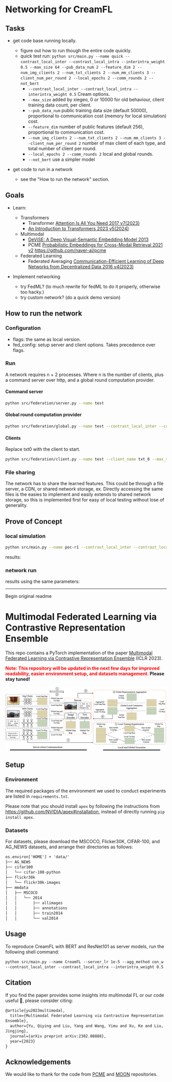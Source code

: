 # Networking for CreamFL

## Tasks

* get code base running locally.
  * figure out how to run though the entire code quickly.
  * quick test run: `python src/main.py --name quick --contrast_local_inter --contrast_local_intra --interintra_weight 0.5 --max_size 64 --pub_data_num 2 --feature_dim 2 --num_img_clients 2 --num_txt_clients 2 --num_mm_clients 3 --client_num_per_round 2 --local_epochs 2 --comm_rounds 2 --not_bert`
    * `--contrast_local_inter --contrast_local_intra --interintra_weight 0.5` Cream options.
    * `--max_size` added by xiegeo, 0 or 10000 for old behaviour, client training data count, per client.
    * `--pub_data_num` public training data size (default 50000), proportional to communication cost (memory for local simulation) cost.
    * `--feature_dim` number of public features (default 256), proportional to communication cost.
    * `--num_img_clients 2 --num_txt_clients 2 --num_mm_clients 3 --client_num_per_round 2` number of max client of each type, and total number of client per round.
    * `--local_epochs 2 --comm_rounds 2` local and global rounds.
    * `--not_bert` use a simpler model

* get code to run in a network
  * see the "How to run the network" section.

## Goals

* Learn:
  * Transformers
    * Transformer [Attention Is All You Need 2017 v7(2023)](https://arxiv.org/abs/1706.03762)
    * [An Introduction to Transformers 2023 v5(2024)](https://arxiv.org/abs/2304.10557)
  * Multimodal
    * [DeViSE: A Deep Visual-Semantic Embedding Model 2013](https://research.google.com/pubs/archive/41473.pdf)
    * PCME [Probabilistic Embeddings for Cross-Modal Retrieval 2021 v2](https://arxiv.org/abs/2101.05068) <https://github.com/naver-ai/pcme>
  * Federated Learning
    * Federated Averaging [Communication-Efficient Learning of Deep Networks from Decentralized Data 2016 v4(2023)](https://arxiv.org/abs/1602.05629)

* Implement networking
  * try FedML? (to much rewrite for fedML to do it properly, otherwise too hacky.)
  * try custom network? (do a quick demo version)

## How to run the network

### Configuration

* flags: the same as local version.
* fed_config: setup server and client options. Takes precedence over flags.

### Run

A network requires n + 2 processes. Where n is the number of clients,
plus a command server over http, and a global round computation provider.

#### Command server

```bash
python src/federation/server.py --name test
```

#### Global round computation provider

```bash
python src/federation/global.py --name test --contrast_local_inter --contrast_local_intra --interintra_weight 0.5 --max_size 64 --pub_data_num 2 --feature_dim 2 --not_bert
```

#### Clients

Replace txt0 with the client to start.

```bash
python src/federation/client.py --name test --client_name txt_0 --max_size 64 --pub_data_num 2 --feature_dim 2 --not_bert
```

### File sharing

The network has to share the learned features. This could be through a file server,
a CDN, or shared network storage, ex.  Directly accessing the same files is the
easies to implement and easily extends to shared network storage, so this is implemented
first for easy of local testing without lose of generality.

## Prove of Concept

### local simulation

```bash
python src/main.py --name poc-r1 --contrast_local_inter --contrast_local_intra --interintra_weight 0.5 --max_size 50000 --pub_data_num 4000 --feature_dim 64 --num_img_clients 0 --num_txt_clients 1 --num_mm_clients 0 --client_num_per_round 1 --local_epochs 5 --comm_rounds 10 --not_bert --seed 0 
```

results:

### network run

results using the same parameters:

------------------------
Begin original readme

# Multimodal Federated Learning via Contrastive Representation Ensemble

This repo contains a PyTorch implementation of the paper [Multimodal Federated Learning via Contrastive Representation Ensemble](https://arxiv.org/abs/2302.08888) (ICLR 2023). 

**<font color='red'>Note: This repository will be updated in the next few days for improved readability, easier environment setup, and datasets management.</font> Please stay tuned!**

![](imgs/method.png)

## Setup

### Environment

The required packages of the environment we used to conduct experiments are listed in `requirements.txt`.

Please note that you should install `apex` by following the instructions from https://github.com/NVIDIA/apex#installation, instead of directly running `pip install apex`.

### Datasets

For datasets, please download the MSCOCO, Flicker30K, CIFAR-100, and AG_NEWS datasets, and arrange their directories as follows:

```
os.environ['HOME'] + 'data/'
├── AG_NEWS
├── cifar100
│   └── cifar-100-python
├── flickr30k
│   └── flickr30k-images
├── mmdata
│   ├── MSCOCO
│   │   └── 2014
│   │       ├── allimages
│   │       ├── annotations
│   │       ├── train2014
│   │       └── val2014
```

## Usage

To reproduce CreamFL with BERT and ResNet101 as server models, run the following shell command:

```shell
python src/main.py --name CreamFL --server_lr 1e-5 --agg_method con_w --contrast_local_inter --contrast_local_intra --interintra_weight 0.5
```

## Citation

If you find the paper provides some insights into multimodal FL or our code useful 🤗, please consider citing:

```
@article{yu2023multimodal,
  title={Multimodal Federated Learning via Contrastive Representation Ensemble},
  author={Yu, Qiying and Liu, Yang and Wang, Yimu and Xu, Ke and Liu, Jingjing},
  journal={arXiv preprint arXiv:2302.08888},
  year={2023}
}
```

## Acknowledgements

We would like to thank for the code from [PCME](https://github.com/naver-ai/pcme) and [MOON](https://github.com/QinbinLi/MOON) repositories.

